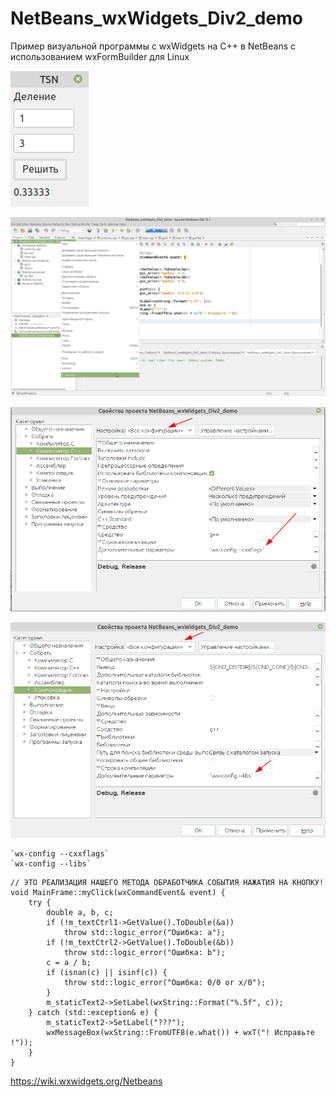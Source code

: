 # NetBeans_wxWidgets_Div2_demo
Пример визуальной программы с wxWidgets на C++ в NetBeans
с использованием wxFormBuilder для Linux

![srcreenshot](screenshot.png)

![srcreenshot](screenshot1.png)

![srcreenshot](screenshot2.png)

![srcreenshot](screenshot3.png)

```
`wx-config --cxxflags`
`wx-config --libs`
```

```
// ЭТО РЕАЛИЗАЦИЯ НАШЕГО МЕТОДА ОБРАБОТЧИКА СОБЫТИЯ НАЖАТИЯ НА КНОПКУ!
void MainFrame::myClick(wxCommandEvent& event) {
    try {
        double a, b, c;
        if (!m_textCtrl1->GetValue().ToDouble(&a))
            throw std::logic_error("Ошибка: a");
        if (!m_textCtrl2->GetValue().ToDouble(&b))
            throw std::logic_error("Ошибка: b");
        c = a / b;
        if (isnan(c) || isinf(c)) {
            throw std::logic_error("Ошибка: 0/0 or x/0");
        }
        m_staticText2->SetLabel(wxString::Format("%.5f", c));
    } catch (std::exception& e) {
        m_staticText2->SetLabel("???");
        wxMessageBox(wxString::FromUTF8(e.what()) + wxT("! Исправьте !"));
    }
}
```
https://wiki.wxwidgets.org/Netbeans
